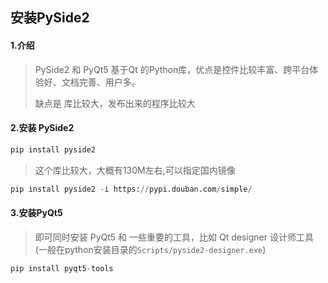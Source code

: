 ## 安装PySide2

#### 1.介绍

> PySide2 和 PyQt5 基于Qt 的Python库，优点是控件比较丰富、跨平台体验好、文档完善、用户多。
>
> 缺点是 库比较大，发布出来的程序比较大

#### 2.安装 PySide2

```python
pip install pyside2
```

> 这个库比较大，大概有130M左右,可以指定国内镜像

```python
pip install pyside2 -i https://pypi.douban.com/simple/
```

#### 3.安装PyQt5

> 即可同时安装 PyQt5 和 一些重要的工具，比如 Qt designer 设计师工具(一般在python安装目录的`Scripts/pyside2-designer.exe`)

```python
pip install pyqt5-tools
```

